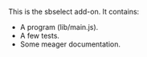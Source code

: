 This is the sbselect add-on.  It contains:

* A program (lib/main.js).
* A few tests.
* Some meager documentation.
